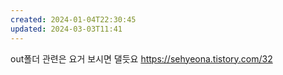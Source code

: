 ```yaml
---
created: 2024-01-04T22:30:45
updated: 2024-03-03T11:41
---
```

out폴더 관련은 요거 보시면 댈듯요 https://sehyeona.tistory.com/32